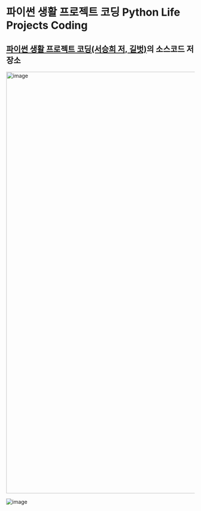 # 파이썬 생활 프로젝트 코딩 Python Life Projects Coding

## [파이썬 생활 프로젝트 코딩(서승희 저, 길벗)](https://www.yes24.com/Product/Goods/121948165 "파생프 Yes24 바로가기")의 소스코드 저장소

[<img width="1126" alt="image" src="https://github.com/Szzng/PythonLifeProjectsCoding/assets/66233687/3dbf494a-60d8-453e-860e-2106d8fb7ff7">](https://school.gilbut.co.kr/book/view?bookcode=BN003834 "파생프 길벗 바로가기")

![image](https://github.com/Szzng/PythonLifeProjectsCoding/assets/66233687/0a515a6f-5950-4b9d-acd0-d34849608ee1)
